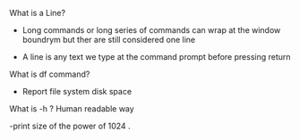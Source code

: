 What is a Line? 
- Long commands or long series of commands can wrap at the window boundrym but ther are still considered one line

- A line is any text we type at the command prompt before pressing return

What is df command?
- Report file system disk space

What is -h ? Human readable way

-print size of the power of 1024 . 